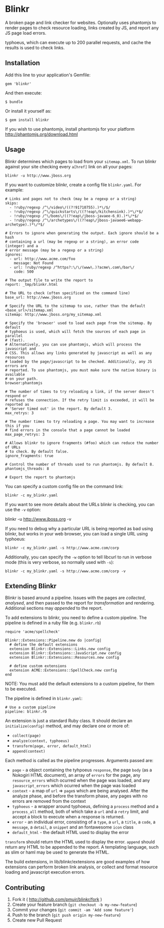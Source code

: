 # Blinkr

A broken page and link checker for websites. Optionally uses phantomjs to render pages
to check resource loading, links created by JS, and report any JS page load errors.

typhoeus, which can execute up to 200 parallel requests, and cache the results is used
to check links.

## Installation

Add this line to your application's Gemfile:

    gem 'blinkr'

And then execute:

    $ bundle

Or install it yourself as:

    $ gem install blinkr

If you wish to use phantomjs, install phantomjs for your platform 
http://phantomjs.org/download.html

## Usage

Blinkr determines which pages to load from your `sitemap.xml`. To run blinkr 
against your site checking every `a[href]` link on all your pages:

````
blinkr -u http://www.jboss.org
````

If you want to customize blinkr, create a config file `blinkr.yaml`. For example:


````
# Links and pages not to check (may be a regexp or a string)
skips:
  - !ruby/regexp /^\/video\/((?!91710755).)*\/$/
  - !ruby/regexp /^\/quickstarts\/((?!eap\/kitchensink).)*\/*$/
  - !ruby/regexp /^\/boms\/((?!eap\/jboss-javaee-6_0).)*\/*$/
  - !ruby/regexp /^\/archetypes\/((?!eap\/jboss-javaee6-webapp-archetype).)*\/*$/

# Errors to ignore when generating the output. Each ignore should be a hash
# containing a url (may be regexp or a string), an error code (integer) and a
# error message (may be a regexp or a string)
ignores:
  - url: http://www.acme.com/foo
    message: Not Found
  - url: !ruby/regexp /^https?:\/\/(www\.)?acme\.com\/bar\/
    code: 500

# The output file to write the report to
report: _tmp/blinkr.html

# The URL to check (often specificed on the command line)
base_url: http://www.jboss.org

# Specify the URL to the sitemap to use, rather than the default <base_url>/sitemap.xml
sitemap: http://www.jboss.org/my_sitemap.xml

# Specify the 'browser' used to load each page from the sitemap. By default 
# typhoeus is used, which will fetch the sources of each page in parallel 
# (fast). 
# Alternatively, you can use phantomjs, which will process the javascript and
# CSS. This allows any links generated by javascript as well as any resources
# loaded by the page/javascript to be checked. Additionally, any JS errors are
# reported. To use phantomjs, you must make sure the native binary is available
# on your path.
browser:phantomjs

# The number of times to try reloading a link, if the server doesn't respond or
# refuses the connection. If the retry limit is exceeded, it will be reported as
# 'Server timed out' in the report. By default 3.
max_retrys: 3

# The number times to try reloading a page. You may want to increase this if you
# find errors in the console that a page cannot be loaded
max_page_retrys: 3

# Allows blinkr to ignore fragments (#foo) which can reduce the number of URLs
# to check. By default false.
ignore_fragments: true

# Control the number of threads used to run phantomjs. By default 8.
phantomjs_threads: 8

# Export the report to phantomjs

````

You can specify a custom config file on the command link:

````
blinkr -c my_blinkr.yaml
````

If you want to see more details about the URLs blinkr is checking, you can use
the `-v` option:

blinkr -u http://www.jboss.org -v

If you need to debug why a particular URL is being reported as bad using
blinkr, but works in your web browser, you can load a single URL using typhoeus:

````
blinkr -c my_blinkr.yaml -s http://www.acme.com/corp
````

Additionally, you can specify the `-w` option to tell libcurl to run in verbose
mode (this is very verbose, so normally used with `-s`):

````
blinkr -c my_blinkr.yaml -s http://www.acme.com/corp -v
````

## Extending Blinkr

Blinkr is based around a pipeline. Issues with the pages are *collected*, 
*analysed*, and then passed to the report for *transformation* and rendering.
Additional sections may *appended* to the report.

To add extensions to blinkr, you need to define a custom pipeline. The pipeline
is defined in a ruby file (e.g. `blinkr.rb`)

````
require 'acme/spellcheck'

Blinkr::Extensions::Pipeline.new do |config|
  # define the default extensions
  extension Blinkr::Extensions::Links.new config
  extension Blinkr::Extensions::JavaScript.new config
  extension Blinkr::Extensions::Resources.new config

  # define custom extensions
  extension ACME::Extensions::SpellCheck.new config
end
````

NOTE: You must add the default extensions to a custom pipeline, for them to be
executed.

The pipeline is defined in `blinkr.yaml`:

````
# Use a custom pipeline
pipeline: blinkr.rb
````

An extension is just a standard Ruby class. It should declare an 
`initialize(config)` method, and may declare one or more of:

* `collect(page)`
* `analyze(context, typhoeus)`
* `transform(page, error, default_html)`
* `append(context)`

Each method is called as the pipeline progresses. Arguments passed are:

* `page` - a object containing the tyhpoeus `response`, the page `body` (as a
  Nokogiri HTML document), an array of `errors` for the page, any 
  `resource_errors` which ocurred when the page was loaded, and any 
  `javascript_errors` which ocurred when the page was loaded
* `context` - a map of `url` => `page`s which are being analysed. After the
  analyze phase, and before the transform phase, any pages with no errors
  are removed from the context
* `typhoeus` - a wrapper around typhoeus, defining a `process` method and 
  a `process_all` method, both of which take a `url` and a `retry` limit, and
  accept a block to execute when a response is returned.
* `error` - an individual error, consisting of a `type`, a `url`, a `title`, a
  `code`, a `message`, a `detail`, a `snippet` and an fontawesome `icon` class
* `default_html` - the default HTML used to display the error

`transform` should return the HTML used to display the error. `append` should 
return any HTML to be appended to the report. A templating language, such as
slim or haml may be used to generate the HTML.

The build extensions, in lib/blinkr/extensions are good examples of how 
extensions can perform broken link analysis, or collect and format resource
loading and javascript execution errors.

## Contributing

1. Fork it ( http://github.com/pmuir/blinkr/fork )
2. Create your feature branch (`git checkout -b my-new-feature`)
3. Commit your changes (`git commit -am 'Add some feature'`)
4. Push to the branch (`git push origin my-new-feature`)
5. Create new Pull Request


